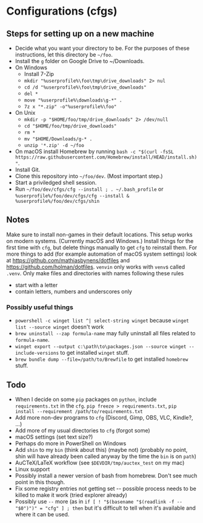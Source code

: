 # Configurations (cfgs)
## Steps for setting up on a new machine
* Decide what you want your directory to be. For the purposes of these instructions, let this directory be `~/foo`.
* Install the `g` folder on Google Drive to ~/Downloads.
* On Windows
    * Install 7-Zip
    * `mkdir "%userprofile%\foo\tmp\drive_downloads" 2> nul`
    * `cd /d "%userprofile%\foo\tmp\drive_downloads"`
    * `del *`
    * `move "%userprofile%\downloads\g-*" .`
    * `7z x "*.zip" -o"%userprofile%\foo"`
* On Unix
    * `mkdir -p "$HOME/foo/tmp/drive_downloads" 2> /dev/null`
    * `cd "$HOME/foo/tmp/drive_downloads"`
    * `rm *`
    * `mv "$HOME/Downloads/g-* .`
    * `unzip '*.zip' -d ~/foo`
* On macOS install Homebrew by running `bash -c "$(curl -fsSL https://raw.githubusercontent.com/Homebrew/install/HEAD/install.sh)"`.
* Install Git.
* Clone this repository into `~/foo/dev`. (Most important step.)
* Start a priviledged shell session.
* Run `~/foo/dev/cfgs/cfg --install ; . ~/.bash_profile` or `%userprofile%/foo/dev/cfgs/cfg --install & %userprofile%/foo/dev/cfgs/shin`

## Notes
Make sure to install non-games in their default locations.
This setup works on modern systems. (Currently macOS and Windows.)
Install things for the first time with `cfg`, but delete things manually to get `cfg` to reinstall them.
For more things to add (for example automation of macOS system settings) look at https://github.com/mathiasbynens/dotfiles and https://github.com/holman/dotfiles.
`venvin` only works with `venv`s called `.venv`.
Only make files and directories with names following these rules
* start with a letter
* contain letters, numbers and underscores only
### Possibly useful things
* `powershell -c winget list ^| select-string winget` because `winget list --source winget` doesn't work
* `brew uninstall --zap formula-name` may fully uninstall all files related to `formula-name`.
* `winget export --output c:\path\to\packages.json --source winget --include-versions` to get installed `winget` stuff.
* `brew bundle dump --file=/path/to/Brewfile` to get installed `homebrew` stuff.

## Todo
* When I decide on some `pip` packages on `python`, include `requirements.txt` in the `cfg`. `pip freeze > requirements.txt`, `pip install --requirement /path/to/requirements.txt`
* Add more non-dev programs to `cfg` (Discord, Gimp, OBS, VLC, Kindle?, ...)
* Add more of my usual directories to `cfg` (forgot some)
* macOS settings (set text size?)
* Perhaps do more in PowerShell on Windows
* Add `shin` to my `bin` (think about this) (maybe not) (probably no point, shin will have already been called anyway by the time the `bin` is on `path`)
* AuCTeX/LaTeX workflow (see `$DEVDIR/tmp/auctex_test` on my mac)
* Linux support
* Possibly install a newer version of bash from homebrew. Don't see much point in this though.
* Fix some registry entries not getting set -- possible process needs to be killed to make it work (tried explorer already)
* Possibly use `--` more (as in `if [ ! "$(basename "$(readlink -f -- "$0")")" = "cfg" ] ; then` but it's difficult to tell when it's available and where it can be used.

